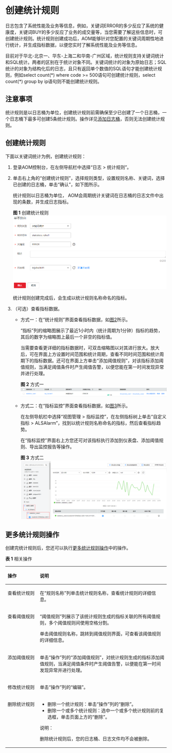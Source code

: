 # 创建统计规则<a name="aom_02_0081"></a>

日志包含了系统性能及业务等信息，例如，关键词ERROR的多少反应了系统的健康度，关键词BUY的多少反应了业务的成交量等，当您需要了解这些信息时，可创建统计规则。统计规则创建成功后，AOM能够针对您配置的关键词周期性地进行统计，并生成指标数据，以便您实时了解系统性能及业务等信息。

目前对于华北-北京一、华东-上海二和华南-广州区域，统计规则支持关键词统计和SQL统计。两者的区别在于统计对象不同。关键词统计的对象为原始日志；SQL统计的对象为结构化后的日志，且只有返回单个数值的SQL语句才能创建统计规则，例如select count\(\*\) where code \>= 500语句可创建统计规则，select count\(\*\) group by ip语句则不能创建统计规则。

## 注意事项<a name="zh-cn_topic_0169698452_section31941717191818"></a>

统计规则是以日志桶为单位，创建统计规则前需确保至少已创建了一个日志桶，一个日志桶下最多可创建5条统计规则。操作详见[添加日志桶](添加日志桶.md)，否则无法创建统计规则。

## 创建统计规则<a name="zh-cn_topic_0169698452_section72914485352"></a>

下面以关键词统计为例，创建统计规则：

1.  登录AOM控制台，在左侧导航栏中选择“日志 \> 统计规则”。
2.  单击右上角的“创建统计规则”，选择规则类型，设置规则名称、关键词，选择已创建的日志桶，单击“确认”，如下图所示。

    统计规则以日志桶为单位， AOM会周期统计关键词在日志桶的日志文件中出现的条数，并生成日志指标。

    **图 1**  创建统计规则<a name="zh-cn_topic_0169698452_fig1217165412416"></a>  
    ![](figures/创建统计规则.png "创建统计规则")

    统计规则创建完成后，会生成以统计规则名称命名的指标。

3.  （可选）查看指标数据。
    -   方式一：在“统计规则”界面查看指标数据，如[图2](#zh-cn_topic_0169698452_fig589702618471)所示。

        “指标”列的缩略图展示了最近1小时内（统计周期为1分钟）指标的趋势，其后的数字为缩略图上最后一个非空的指标值。

        当需要查看更详细的指标数据时，可双击缩略图以对其进行放大。放大后，可在界面上方设置时间范围和统计周期，查看不同时间范围和统计周期下的指标数据。还可在界面上方单击“添加阈值规则”，对该指标添加阈值规则，当满足阈值条件时产生阈值告警，以便您能在第一时间发现异常并进行处理。

        **图 2**  方式一<a name="zh-cn_topic_0169698452_fig589702618471"></a>  
        ![](figures/方式一.png "方式一")

    -   方式二：在“指标监控”界面查看指标数据，如[图3](#zh-cn_topic_0169698452_fig338194210319)所示。

        在左侧导航栏中选择“视图管理 \> 指标监控”，在左侧指标树上单击“自定义指标 \> ALSAlarm”，找到以统计规则名称命名的指标，然后查看指标趋势。

        在“指标监控”界面右上方您还可对该指标执行添加到仪表盘、添加阈值规则、导出监控报告等操作。

        **图 3**  方式二<a name="zh-cn_topic_0169698452_fig338194210319"></a>  
        ![](figures/方式二.png "方式二")



## 更多统计规则操作<a name="zh-cn_topic_0169698452_section267162514458"></a>

创建完统计规则后，您还可以执行[更多统计规则操作](#zh-cn_topic_0169698452_section267162514458)中的操作。

**表 1**  相关操作

<a name="zh-cn_topic_0169698452_table967592518451"></a>
<table><thead align="left"><tr id="zh-cn_topic_0169698452_row186791825114517"><th class="cellrowborder" valign="top" width="20%" id="mcps1.2.3.1.1"><p id="zh-cn_topic_0169698452_p66803255450"><a name="zh-cn_topic_0169698452_p66803255450"></a><a name="zh-cn_topic_0169698452_p66803255450"></a>操作</p>
</th>
<th class="cellrowborder" valign="top" width="80%" id="mcps1.2.3.1.2"><p id="zh-cn_topic_0169698452_p4680192514459"><a name="zh-cn_topic_0169698452_p4680192514459"></a><a name="zh-cn_topic_0169698452_p4680192514459"></a>说明</p>
</th>
</tr>
</thead>
<tbody><tr id="zh-cn_topic_0169698452_row468352564512"><td class="cellrowborder" valign="top" width="20%" headers="mcps1.2.3.1.1 "><p id="zh-cn_topic_0169698452_p1568382517458"><a name="zh-cn_topic_0169698452_p1568382517458"></a><a name="zh-cn_topic_0169698452_p1568382517458"></a>查看统计规则</p>
</td>
<td class="cellrowborder" valign="top" width="80%" headers="mcps1.2.3.1.2 "><p id="zh-cn_topic_0169698452_p868532514451"><a name="zh-cn_topic_0169698452_p868532514451"></a><a name="zh-cn_topic_0169698452_p868532514451"></a>在“规则名称”列单击统计规则名称，查看统计规则的详细信息。</p>
</td>
</tr>
<tr id="zh-cn_topic_0169698452_row181351748114317"><td class="cellrowborder" valign="top" width="20%" headers="mcps1.2.3.1.1 "><p id="zh-cn_topic_0169698452_p19687925194514"><a name="zh-cn_topic_0169698452_p19687925194514"></a><a name="zh-cn_topic_0169698452_p19687925194514"></a>查看阈值规则</p>
</td>
<td class="cellrowborder" valign="top" width="80%" headers="mcps1.2.3.1.2 "><p id="zh-cn_topic_0169698452_p4687162584517"><a name="zh-cn_topic_0169698452_p4687162584517"></a><a name="zh-cn_topic_0169698452_p4687162584517"></a>“阈值规则”列展示了该统计规则生成的指标关联的所有阈值规则，多个阈值规则间使用空格分割。</p>
<p id="zh-cn_topic_0169698452_p1368742594517"><a name="zh-cn_topic_0169698452_p1368742594517"></a><a name="zh-cn_topic_0169698452_p1368742594517"></a>单击阈值规则名称，跳转到阈值规则界面，可查看该阈值规则的详细信息。</p>
</td>
</tr>
<tr id="zh-cn_topic_0169698452_row71371948184312"><td class="cellrowborder" valign="top" width="20%" headers="mcps1.2.3.1.1 "><p id="zh-cn_topic_0169698452_p131391348134311"><a name="zh-cn_topic_0169698452_p131391348134311"></a><a name="zh-cn_topic_0169698452_p131391348134311"></a>添加阈值规则</p>
</td>
<td class="cellrowborder" valign="top" width="80%" headers="mcps1.2.3.1.2 "><p id="zh-cn_topic_0169698452_p4140144894316"><a name="zh-cn_topic_0169698452_p4140144894316"></a><a name="zh-cn_topic_0169698452_p4140144894316"></a>单击“操作”列的“添加阈值规则”，对统计规则生成的指标添加阈值规则，当满足阈值条件时产生阈值告警，以便能在第一时间发现异常并进行处理。</p>
</td>
</tr>
<tr id="zh-cn_topic_0169698452_row469072518454"><td class="cellrowborder" valign="top" width="20%" headers="mcps1.2.3.1.1 "><p id="zh-cn_topic_0169698452_p1369052554517"><a name="zh-cn_topic_0169698452_p1369052554517"></a><a name="zh-cn_topic_0169698452_p1369052554517"></a>修改统计规则</p>
</td>
<td class="cellrowborder" valign="top" width="80%" headers="mcps1.2.3.1.2 "><p id="zh-cn_topic_0169698452_p1969282574515"><a name="zh-cn_topic_0169698452_p1969282574515"></a><a name="zh-cn_topic_0169698452_p1969282574515"></a>单击“操作”列的“编辑”。</p>
</td>
</tr>
<tr id="zh-cn_topic_0169698452_row369362517451"><td class="cellrowborder" valign="top" width="20%" headers="mcps1.2.3.1.1 "><p id="zh-cn_topic_0169698452_p1269442534512"><a name="zh-cn_topic_0169698452_p1269442534512"></a><a name="zh-cn_topic_0169698452_p1269442534512"></a>删除统计规则</p>
</td>
<td class="cellrowborder" valign="top" width="80%" headers="mcps1.2.3.1.2 "><a name="zh-cn_topic_0169698452_ul1969462518455"></a><a name="zh-cn_topic_0169698452_ul1969462518455"></a><ul id="zh-cn_topic_0169698452_ul1969462518455"><li>删除一个统计规则：单击“操作”列的“删除”。</li><li>删除一个或多个统计规则：选中一个或多个统计规则前的复选框，单击页面上方的“删除”。</li></ul>
<div class="note" id="zh-cn_topic_0169698452_note19696202514451"><a name="zh-cn_topic_0169698452_note19696202514451"></a><a name="zh-cn_topic_0169698452_note19696202514451"></a><span class="notetitle"> 说明： </span><div class="notebody"><p id="zh-cn_topic_0169698452_p1698152513453"><a name="zh-cn_topic_0169698452_p1698152513453"></a><a name="zh-cn_topic_0169698452_p1698152513453"></a>删除统计规则后，您的日志桶、日志文件均不会被删除。</p>
</div></div>
</td>
</tr>
</tbody>
</table>

